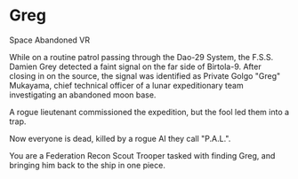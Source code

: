# Greg
Space Abandoned VR

While on a routine patrol passing through the Dao-29 System, the F.S.S. Damien Grey detected a faint signal on the far side of Birtola-9. After closing in on the source, the signal was identified as Private Golgo "Greg" Mukayama, chief technical officer of a lunar expeditionary team investigating an abandoned moon base.

A rogue lieutenant commissioned the expedition, but the fool led them into a trap.

Now everyone is dead, killed by a rogue AI they call "P.A.L.".

You are a Federation Recon Scout Trooper tasked with finding Greg, and bringing him back to the ship in one piece.

